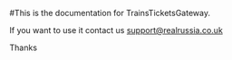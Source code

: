 
#This is the documentation for TrainsTicketsGateway.

If you want to use it contact us <support@realrussia.co.uk>

Thanks